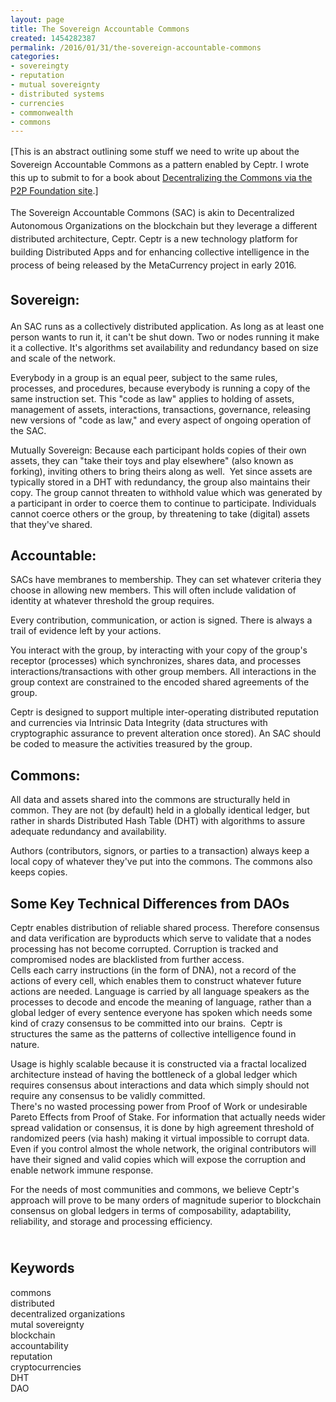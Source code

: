 ```yaml
---
layout: page
title: The Sovereign Accountable Commons
created: 1454282387
permalink: /2016/01/31/the-sovereign-accountable-commons
categories:
- sovereingty
- reputation
- mutual sovereignty
- distributed systems
- currencies
- commonwealth
- commons
---
```


<span style="line-height: 1.5;">[This is an abstract outlining some stuff we need to write up about the Sovereign Accountable Commons as a pattern enabled by Ceptr. I wrote this up to submit to for a book about <a href="http://blog.p2pfoundation.net/call-for-papers-decentralizing-the-commons/2015/12/21">Decentralizing the Commons via the P2P Foundation site</a>.]</span>

<span style="line-height: 1.5;">The Sovereign Accountable Commons (SAC) is akin to Decentralized Autonomous Organizations on the blockchain but they leverage a different distributed architecture, Ceptr. Ceptr is a new technology platform for building Distributed Apps and for enhancing collective intelligence in the process of being released by the MetaCurrency project in early 2016.</span>
<h2><span style="line-height: 1.5;">Sovereign:</span></h2>
An SAC runs as a collectively distributed application. As long as at least one person wants to run it, it can't be shut down. Two or nodes running it make it a collective. It's algorithms set availability and redundancy based on size and scale of the network.

Everybody in a group is an equal peer, subject to the same rules, processes, and procedures, because everybody is running a copy of the same instruction set. This "code as law" applies to holding of assets, management of assets, interactions, transactions, governance, releasing new versions of "code as law," and every aspect of ongoing operation of the SAC.

<!--break-->

Mutually Sovereign: Because each participant holds copies of their own assets, they can "take their toys and play elsewhere" (also known as forking), inviting others to bring theirs along as well.&nbsp; Yet since assets are typically stored in a DHT with redundancy, the group also maintains their copy. The group cannot threaten to withhold value which was generated by a participant in order to coerce them to continue to participate. Individuals cannot coerce others or the group, by threatening to take (digital) assets that they've shared.
<h2>Accountable:</h2>
SACs have membranes to membership. They can set whatever criteria they choose in allowing new members. This will often include validation of identity at whatever threshold the group requires.&nbsp;

Every contribution, communication, or action is signed. There is always a trail of evidence left by your actions.

You interact with the group, by interacting with your copy of the group's receptor (processes) which synchronizes, shares data, and processes interactions/transactions with other group members. All interactions in the group context are constrained to the encoded shared agreements of the group.

Ceptr is designed to support multiple inter-operating distributed reputation and currencies via Intrinsic Data Integrity (data structures with cryptographic assurance to prevent alteration once stored). An SAC should be coded to measure the activities treasured by the group.
<h2>Commons:</h2>
All data and assets shared into the commons are structurally held in common. They are not (by default) held in a globally identical ledger, but rather in shards Distributed Hash Table (DHT) with algorithms to assure adequate redundancy and availability.

Authors (contributors, signors, or parties to a transaction) always keep a local copy of whatever they've put into the commons. The commons also keeps copies.
<h2>Some Key Technical Differences from DAOs</h2>
Ceptr enables distribution of reliable shared process. Therefore consensus and data verification are byproducts which serve to validate that a nodes processing has not become corrupted. Corruption is tracked and compromised nodes are blacklisted from further access.<br>Cells each carry instructions (in the form of DNA), not a record of the actions of every cell, which enables them to construct whatever future actions are needed. Language is carried by all language speakers as the processes to decode and encode the meaning of language, rather than a global ledger of every sentence everyone has spoken which needs some kind of crazy consensus to be committed into our brains.&nbsp; Ceptr is structures the same as the patterns of collective intelligence found in nature.

Usage is highly scalable because it is constructed via a fractal localized architecture instead of having the bottleneck of a global ledger which requires consensus about interactions and data which simply should not require any consensus to be validly committed.<br>There's no wasted processing power from Proof of Work or undesirable Pareto Effects from Proof of Stake. For information that actually needs wider spread validation or consensus, it is done by high agreement threshold of randomized peers (via hash) making it virtual impossible to corrupt data. Even if you control almost the whole network, the original contributors will have their signed and valid copies which will expose the corruption and enable network immune response.

For the needs of most communities and commons, we believe Ceptr's approach will prove to be many orders of magnitude superior to blockchain consensus on global ledgers in terms of composability, adaptability, reliability, and storage and processing efficiency.
<h2><br>Keywords</h2>
commons<br>distributed<br>decentralized organizations<br>mutal sovereignty<br>blockchain<br>accountability<br>reputation<br>cryptocurrencies<br>DHT<br>DAO
<br>
&nbsp;

